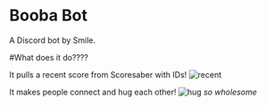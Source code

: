 # Booba Bot
A Discord bot by Smile.

#What does it do????

It pulls a recent score from Scoresaber with IDs!
![recent](https://user-images.githubusercontent.com/85846415/201528169-031fb3c5-a969-4113-92ef-af604433a0db.png)

It makes people connect and hug each other!
![hug](https://user-images.githubusercontent.com/85846415/201528207-d0f12c75-02c7-4f9f-ac57-4c1d3603f2da.png)
*so wholesome*
